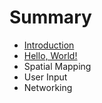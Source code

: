 # Summary

* [Introduction](README.md)
* [Hello, World!](chapter1.md)
* Spatial Mapping
* User Input
* Networking

